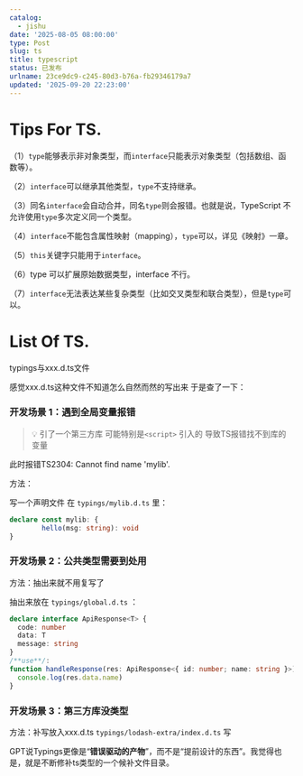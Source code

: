 ```yaml
---
catalog:
  - jishu
date: '2025-08-05 08:00:00'
type: Post
slug: ts
title: typescript
status: 已发布
urlname: 23ce9dc9-c245-80d3-b76a-fb29346179a7
updated: '2025-09-20 22:23:00'
---
```


# Tips For TS.


（1）`type`能够表示非对象类型，而`interface`只能表示对象类型（包括数组、函数等）。

（2）`interface`可以继承其他类型，`type`不支持继承。

（3）同名`interface`会自动合并，同名`type`则会报错。也就是说，TypeScript 不允许使用`type`多次定义同一个类型。

（4）`interface`不能包含属性映射（mapping），`type`可以，详见《映射》一章。

（5）`this`关键字只能用于`interface`。

（6）type 可以扩展原始数据类型，interface 不行。


（7）`interface`无法表达某些复杂类型（比如交叉类型和联合类型），但是`type`可以。


# List Of TS.


typings与xxx.d.ts文件


感觉xxx.d.ts这种文件不知道怎么自然而然的写出来 于是查了一下：


### 开发场景 1：遇到全局变量报错


> 💡 引了一个第三方库 可能特别是`<script>` 引入的 导致TS报错找不到库的变量


此时报错TS2304: Cannot find name 'mylib'.


方法：


写一个声明文件
在 `typings/mylib.d.ts` 里：


```typescript
declare const mylib: {
		hello(msg: string): void
}
```


### 开发场景 2：公共类型需要到处用


方法：抽出来就不用复写了



抽出来放在 `typings/global.d.ts` ：


```typescript
declare interface ApiResponse<T> {
  code: number
  data: T
  message: string
}
/**use**/:
function handleResponse(res: ApiResponse<{ id: number; name: string }>) {
  console.log(res.data.name)
}
```


### 开发场景 3：第三方库没类型


方法：补写放入xxx.d.ts `typings/lodash-extra/index.d.ts` 写


GPT说Typings更像是“**错误驱动的产物**”，而不是“提前设计的东西”。我觉得也是，就是不断修补ts类型的一个候补文件目录。





